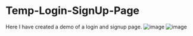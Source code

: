 # Temp-Login-SignUp-Page
Here I have created a demo of a login and signup page.
![image](https://github.com/ReubenMatrix/Temp-Login-SignUp-Page/assets/136352370/3261d9c4-90da-49b0-aa81-794d04a252cf)
![image](https://github.com/ReubenMatrix/Temp-Login-SignUp-Page/assets/136352370/956b04c6-d219-4e26-a588-8c3d031ae44c)

